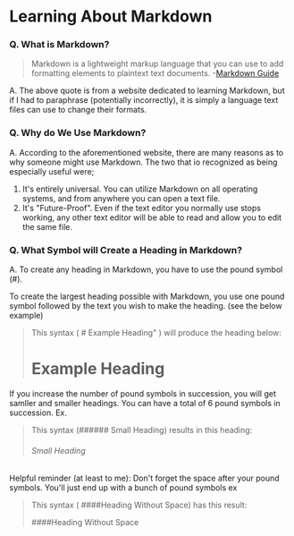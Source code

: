 # Learning About Markdown

### Q. What is Markdown?
>Markdown is a lightweight markup language that you can use to add formatting elements to plaintext text documents. -[Markdown Guide](https://www.markdownguide.org/getting-started/)

A. The above quote is from a website dedicated to learning Markdown, but if I had to paraphrase (potentially incorrectly), it is simply a language text files can use to change their formats.

### Q. Why do We Use Markdown?

A. According to the aforementioned website, there are many reasons as to why someone might use Markdown. The two that io recognized as being especially useful were;
1. It's entirely universal. You can utilize Markdown on all operating systems, and from anywhere you can open a text file.
2. It's "Future-Proof". Even if the text editor you normally use stops working, any other text editor will be able to read and allow you to edit the same file.

### Q. What Symbol will Create a Heading in Markdown?

A. To create any heading in Markdown, you have to use the pound symbol (#).  

To create the largest heading possible with Markdown, you use one pound symbol followed by the text you wish to make the heading. (see the below example)
> This syntax ( # Example Heading" ) will produce the heading below:
>  # Example Heading
>

If you increase the number of pound symbols in succession, you will get samller and smaller headings. You can have a total of 6 pound symbols in succession.
Ex.
> This syntax (###### Small Heading) results in this heading:
> ###### Small Heading
>
Helpful reminder (at least to me): Don't forget the space after your pound symbols. You'll just end up with a bunch of pound symbols
ex
> This syntax ( ####Heading Without Space) has this result:
> 
> ####Heading Without Space
>


